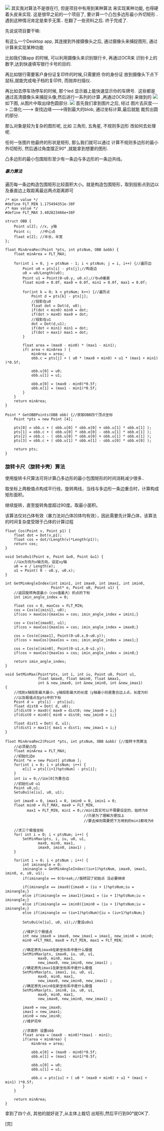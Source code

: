 ![](//chuchur.com/upload/2017-9-5/1507881377493.jpg)
其实我对算法不是很在行, 但是项目中有用到某种算法 来实现某种功能, 也得硬着头皮来实现.
这是很早之前的一个项目了, 要计算一个凸包多边形最小外切矩形 . 遇到这种情况肯定是束手无策.. 在翻了一些资料之后. 终于完成了.

先说说项目要干嘛:

有这么一个Desktop app, 其连接到外接摄像头之后, 通过摄像头来捕捉图形, 通过计算来实现某种功能

比如我们做app 的时候, 可以利用摄像头来识别银行卡, 再通过OCR来 识别卡上的数字,达到快速填写银行卡号的目的. 

再比如银行需要客户身份证复印件的时候,只需要把 你的身份证 放到摄像头下点下鼠标,就能完成电子档的复印件, 而抛弃扫描仪.

再比如去停车场停车的时候, 那个led 显示器上能快速显示你的车牌号.  这些都是通过高清摄像头来捕捉头像,然后进行一系列的计算 ,再通过OCR识别 来做到的
![](//chuchur.com/upload/2017-9-5/1507882827106.jpeg)
如下图, 从图片中取出绿色圆部分.
![](//chuchur.com/upload/2017-9-5/1507883269916.png)
首先我们拿到图片之后, 经过 图片去灰度---> 二值化---> 查找边缘--->得到最大的blob, 通过坐标计算,最后就能 裁剪出圆的部分. 

那么对象是较为复杂的图形呢, 比如 三角形, 五角星, 不规则多边形 改如何去处理呢. 

任何一张图片他最终的形状是矩形, 那么我们就可以通过 计算不规则多边形的最小外切矩形, 然后通过角度摆正90° ,就能拿到想要的图形.

凸多边形的最小包围矩形至少有一条边与多边形的一条边共线。

##### 暴力算法
遍历每一条边构造包围矩形比较面积大小。就是构造包围矩形，取到投影点到边以及垂直边上取距离最远两点距离即可
```
/* min value */  
#define FLT_MIN 1.175494351e-38F   
/* max value */  
#define FLT_MAX 3.402823466e+38F  
  
struct OBB {  
    Point u[2]; //x, y轴  
    Point c;    //中心点  
    float e[2]; //半长，半宽  
};  
  
float MinAreaRec(Point *pts, int ptsNum, OBB &obb) {  
    float minArea = FLT_MAX;  
  
    for(int i = 0, j = ptsNum - 1; i < ptsNum; j = i, i++) {//遍历边  
        Point u0 = pts[i] - pts[j];//构造边  
        u0 = u0/Length(u0);  
        Point u1 = Point(0-u0.y, u0.x);//与u0垂直  
        float min0 = 0.0f, max0 = 0.0f, min1 = 0.0f, max1 = 0.0f;  
  
        for(int k = 0; k < ptsNum; k++) {//遍历点  
            Point d = pts[k] - pts[j];  
            //投影在u0  
            float dot = Dot(d, u0);  
            if(dot < min0) min0 = dot;  
            if(dot > max0) max0 = dot;  
            //投影在u1  
            dot = Dot(d,u1);  
            if(dot < min1) min1 = dot;  
            if(dot > max1) max1 = dot;  
        }  
  
        float area = (max0 - min0) * (max1 - min1);  
        if( area < minArea ) {  
            minArea = area;  
            obb.c = pts[j] + ( u0 * (max0 + min0) + u1 * (max1 + min1) )*0.5f;  
  
            obb.u[0] = u0;  
            obb.u[1] = u1;  
  
            obb.e[0] = (max0 - min0)*0.5f;  
            obb.e[1] = (max1 - min1)*0.5f;  
        }  
    }  
    return minArea;  
}  
  
Point * GetOBBPoints(OBB obb) {//获取OBB四个顶点坐标  
    Point *pts = new Point [4];  
  
    pts[0] = obb.c + ( obb.u[0] * obb.e[0] + obb.u[1] * obb.e[1] );  
    pts[1] = obb.c + ( obb.u[0] * obb.e[0] - obb.u[1] * obb.e[1] );  
    pts[2] = obb.c - ( obb.u[0] * obb.e[0] + obb.u[1] * obb.e[1] );  
    pts[3] = obb.c + ( obb.u[1] * obb.e[1] - obb.u[0] * obb.e[0] );  
  
    return pts;  
}
```
### 旋转卡尺（旋转卡壳）算法
使用旋转卡尺算法可将计算凸多边形的最小包围矩形的时间消耗减少很多..

取坐标上两极值点构成平行线，旋转两线，当线与多边形一条边重合时，计算构成矩形面积。

继续旋转，直至旋转角度超过90度。取最小面积。

该算法仅对凸体有效（暴力法对凸体凹体均有效），因此需要先计算凸体，该算法的时间复杂度受限于凸体的计算过程
```
float Cos(Point v, Point p1) {  
    float dot = Dot(v,p1);  
    float cos = dot/(Length(v)*Length(p1));  
    return cos;  
}  
  
void Setu0u1(Point e, Point &u0, Point &u1) {  
    //以e方向为x轴方向，设定xy轴  
    u0 = e / Length(e);  
    u1 = Point( 0 - u0.y, u0.x);  
}  
  
int GetMinAngleIndex(int imin1, int imax0, int imax1, int imin0,  
                     Point* e, Point u0, Point u1) {  
    //返回旋转角度最小（cos值最大）的点的下标  
    int imin_angle_index = 0;  
  
    float cos = 0, maxCos = FLT_MIN;  
    cos = Cos(e[imin1], u0);  
    if(cos > maxCos){maxCos = cos; imin_angle_index = imin1;}  
  
    cos = Cos(e[imax0], u1);  
    if(cos > maxCos){maxCos = cos; imin_angle_index = imax0;}  
  
    cos = Cos(e[imax1], Point(0-u0.x,0-u0.y));  
    if(cos > maxCos){maxCos = cos; imin_angle_index = imax1;}  
  
    cos = Cos(e[imin0], Point(0-u1.x,0-u1.y));  
    if(cos > maxCos){maxCos = cos; imin_angle_index = imin0;}  
  
    return imin_angle_index;  
}  
  
void SetMinMax(Point*pts, int i, int iu, Point u0, Point u1,  
               float &max0, float &min0, float &max1,  
               int & new_imax0, int &new_imin0, int &new_imax1)   
{  
    //找到x轴投影最大最小，y轴投影最大的长度（y轴最小则是重合边上点，长度为0）  
    //以及极值点在pts中的下标  
    Point d =  pts[i] - pts[iu];  
    float dist0 = Dot( d, u0);  
    if(dist0 > max0){ max0 = dist0; new_imax0 = i;}  
    if(dist0 < min0){ min0 = dist0; new_imin0 = i;}  
  
    float dist1 = Dot( d, u1);  
    if(dist1 > max1){ max1 = dist1; new_imax1 = i;}  
}  
  
float MinAreaRec2(Point *pts, int ptsNum, OBB &obb) {//旋转卡壳算法  
    //必须是凸包  
    float minArea = FLT_MAX;  
    //初始化边e  
    Point *e = new Point[ ptsNum ];  
    for(int i = 0; i < ptsNum; i++) {  
        e[i] = pts[(i+1)%ptsNum] - pts[i];  
    }  
    int iu = 0;//以e[0]为重合边  
    //初始化u0 u1  
    Point u0,u1;  
    Setu0u1(e[iu], u0, u1);  
  
    int imax0 = 0, imax1 = 0, imin0 = 0, imin1 = 0;  
    float min0 = FLT_MAX, max0 = FLT_MIN,  
          max1 = FLT_MIN, min1 = 0;//min1其实可以不需要设定的，始终为0  
                                    //只是为了理解方便加上  
                                    //要去掉则需要把下方用到的min1都改为0  
                                          
    //求三个极值坐标  
    for( int i = 0; i < ptsNum; i++) {  
        SetMinMax(pts, i, iu, u0, u1,  
               max0, min0, max1,  
               imax0, imin0, imax1) ;  
    }  
  
    for(int i = 0; i < ptsNum ; i++) {  
        int iminangle = 0;  
        iminangle = GetMinAngleIndex((iu+1)%ptsNum, imax0, imax1, imin0, e, u0, u1);  
        if(iminangle == 0)break;//旋转回了初始点 没必要继续  
  
        if(iminangle == imax0){imax0 = (iu + 1)%ptsNum;iu = iminangle;}  
        else if(iminangle == imax1){imax1 = (iu + 1)%ptsNum;iu = iminangle;}  
        else if(iminangle == imin0){imin0 = (iu + 1)%ptsNum;iu = iminangle;}  
        else if(iminangle == (iu+1)%ptsNum){iu = (iu+1)%ptsNum;}  
  
        Setu0u1(e[iu], u0, u1);//重设u0u1  
  
        //维护三个极值点  
        int new_imax0 = imax0, new_imax1 = imax1, new_imin0 = imin0;  
        min0 =FLT_MAX, max0 = FLT_MIN, max1 = FLT_MIN;  
  
        //确定原先imax0在新坐标系中是什么极值  
        SetMinMax(pts, imax0, iu, u0, u1,  
               max0, min0, max1,  
               new_imax0, new_imin0, new_imax1) ;  
        //确定原先imax1在新坐标系中是什么极值  
        SetMinMax(pts, imax1, iu, u0, u1,  
               max0, min0, max1,  
               new_imax0, new_imin0, new_imax1) ;  
        //确定原先imin0在新坐标系中是什么极值  
        SetMinMax(pts, imin0, iu, u0, u1,  
               max0, min0, max1,  
               new_imax0, new_imin0, new_imax1) ;  
  
        imax0 = new_imax0;  
        imax1 = new_imax1;  
        imin0 = new_imin0;  
        //维护完毕  
  
        //求面积 设置obb  
        float area = (max0 - min0)*(max1 - min1);  
        if(area < minArea) {  
            minArea = area;  
  
            obb.e[0] = (max0 - min0)*0.5f;  
            obb.e[1] = (max1 - min1)*0.5f;  
  
            obb.u[0] = u0;  
            obb.u[1] = u1;  
  
            obb.c = pts[iu] + ( u0 * (max0 + min0) + u1 * (max1 + min1) )*0.5f;  
        }  
    }   

    return minArea;  
}
```
拿到了四个点, 其他的就好说了,从主体上裁切 出矩形,然后平行到90°就OK了.

[完]